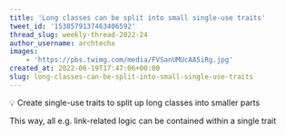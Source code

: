 ```yaml
---
title: 'Long classes can be split into small single-use traits'
tweet_id: '1538579137463406592'
thread_slug: weekly-thread-2022-24
author_username: archtechx
images:
    - 'https://pbs.twimg.com/media/FVSanUMUcAA5iRg.jpg'
created_at: 2022-06-19T17:47:06+00:00
slug: long-classes-can-be-split-into-small-single-use-traits
---
```

💡 Create single-use traits to split up long classes into smaller parts

This way, all e.g. link-related logic can be contained within a single trait